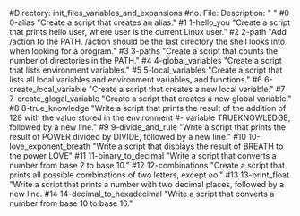 #Directory: init_files_variables_and_expansions
#no. File:                     Description: " "
#0   0-alias 		       "Create a script that creates an alias."
#1   1-hello_you 	       "Create a script that prints hello user, where user is the current Linux user."
#2   2-path 		       "Add /action to the PATH. /action should be the last directory the shell looks into when looking for a program."
#3   3-paths 		       "Create a script that counts the number of directories in the PATH."
#4   4-global_variables        "Create a script that lists environment variables."
#5   5-local_variables 	       "Create a script that lists all local variables and environment variables, and functions."
#6   6-create_local_variable   "Create a script that creates a new local variable."
#7   7-create_glogal_variable  "Create a script that creates a new global variable."
#8   8-true_knowledge          "Write a script that prints the result of the addition of 128 with the value stored in the environment
#-                             variable TRUEKNOWLEDGE, followed by a new line."
#9   9-divide_and_rule         "Write a script that prints the result of POWER divided by DIVIDE, followed by a new line."
#10  10-love_exponent_breath   "Write a script that displays the result of BREATH to the power LOVE"
#11  11-binary_to_decimal      "Write a script that converts a number from base 2 to base 10."
#12  12-combinations           "Create a script that prints all possible combinations of two letters, except oo."
#13  13-print_float            "Write a script that prints a number with two decimal places, followed by a new line.
#14  14-decimal_to_hexadecimal "Write a script that converts a number from base 10 to base 16."
